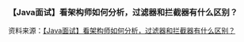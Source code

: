 



### 【Java面试】看架构师如何分析，过滤器和拦截器有什么区别？

资料来源：[【Java面试】看架构师如何分析，过滤器和拦截器有什么区别？](https://www.toutiao.com/video/7256326397017358885/)